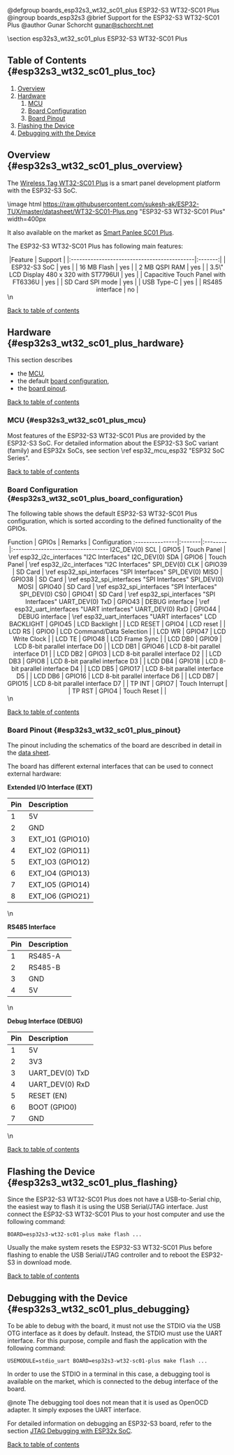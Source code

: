 <!--
SPDX-FileCopyrightText: 2023 Gunar Schorcht
SPDX-License-Identifier: LGPL-2.1-only
-->

@defgroup   boards_esp32s3_wt32_sc01_plus ESP32-S3 WT32-SC01 Plus
@ingroup    boards_esp32s3
@brief      Support for the ESP32-S3 WT32-SC01 Plus
@author     Gunar Schorcht <gunar@schorcht.net>

\section esp32s3_wt32_sc01_plus ESP32-S3 WT32-SC01 Plus

## Table of Contents {#esp32s3_wt32_sc01_plus_toc}

1. [Overview](#esp32s3_wt32_sc01_plus_overview)
2. [Hardware](#esp32s3_wt32_sc01_plus_hardware)
    1. [MCU](#esp32s3_wt32_sc01_plus_mcu)
    2. [Board Configuration](#esp32s3_wt32_sc01_plus_board_configuration)
    3. [Board Pinout](#esp32s3_wt32_sc01_plus_pinout)
3. [Flashing the Device](#esp32s3_wt32_sc01_plus_flashing)
4. [Debugging with the Device](#esp32s3_wt32_sc01_plus_debugging)

## Overview {#esp32s3_wt32_sc01_plus_overview}

The [Wireless Tag WT32-SC01 Plus](http://en.wireless-tag.com/product-item-26.html)
is a smart panel development platform with the ESP32-S3 SoC.

\image html https://raw.githubusercontent.com/sukesh-ak/ESP32-TUX/master/datasheet/WT32-SC01-Plus.png "ESP32-S3 WT32-SC01 Plus" width=400px

It also available on the market as
[Smart Panlee SC01 Plus](http://en.smartpanle.com/product-item-15.html).

The ESP32-S3 WT32-SC01 Plus has following main features:
<center>
|Feature                                      | Support |
|:--------------------------------------------|:-------:|
| ESP32-S3 SoC                                | yes     |
| 16 MB Flash                                 | yes     |
| 2 MB QSPI RAM                               | yes     |
| 3.5\" LCD Display 480 x 320 with ST7796UI   | yes     |
| Capacitive Touch Panel with FT6336U         | yes     |
| SD Card SPI mode                            | yes     |
| USB Type-C                                  | yes     |
| RS485 interface                             | no      |
</center>
\n

[Back to table of contents](#esp32s3_wt32_sc01_plus_toc)

## Hardware {#esp32s3_wt32_sc01_plus_hardware}

This section describes

- the [MCU](#esp32s3_wt32_sc01_plus_mcu),
- the default [board configuration](#esp32s3_wt32_sc01_plus_board_configuration),
- the [board pinout](#esp32s3_wt32_sc01_plus_pinout).

[Back to table of contents](#esp32s3_wt32_sc01_plus_toc)

### MCU {#esp32s3_wt32_sc01_plus_mcu}

Most features of the ESP32-S3 WT32-SC01 Plus are provided by the ESP32-S3 SoC.
For detailed information about the ESP32-S3 SoC variant (family) and ESP32x
SoCs, see section \ref esp32_mcu_esp32 "ESP32 SoC Series".

[Back to table of contents](#esp32s3_wt32_sc01_plus_toc)

### Board Configuration {#esp32s3_wt32_sc01_plus_board_configuration}

The following table shows the default ESP32-S3 WT32-SC01 Plus configuration,
which is sorted according to the defined functionality of the GPIOs.

<center>
Function        | GPIOs  | Remarks | Configuration
:---------------|:-------|:--------|:----------------------------------
I2C_DEV(0) SCL  | GPIO5  | Touch Panel | \ref esp32_i2c_interfaces "I2C Interfaces"
I2C_DEV(0) SDA  | GPIO6  | Touch Panel | \ref esp32_i2c_interfaces "I2C Interfaces"
SPI_DEV(0) CLK  | GPIO39 | SD Card | \ref esp32_spi_interfaces "SPI Interfaces"
SPI_DEV(0) MISO | GPIO38 | SD Card | \ref esp32_spi_interfaces "SPI Interfaces"
SPI_DEV(0) MOSI | GPIO40 | SD Card | \ref esp32_spi_interfaces "SPI Interfaces"
SPI_DEV(0) CS0  | GPIO41 | SD Card | \ref esp32_spi_interfaces "SPI Interfaces"
UART_DEV(0) TxD | GPIO43 | DEBUG interface | \ref esp32_uart_interfaces "UART interfaces"
UART_DEV(0) RxD | GPIO44 | DEBUG interface | \ref esp32_uart_interfaces "UART interfaces"
LCD BACKLIGHT   | GPIO45 | LCD Backlight | |
LCD RESET       | GPIO4  | LCD reset | |
LCD RS          | GPIO0  | LCD Command/Data Selection | |
LCD WR          | GPIO47 | LCD Write Clock | |
LCD TE          | GPIO48 | LCD Frame Sync | |
LCD DB0         | GPIO9  | LCD 8-bit parallel interface D0 | |
LCD DB1         | GPIO46 | LCD 8-bit parallel interface D1 | |
LCD DB2         | GPIO3  | LCD 8-bit parallel interface D2 | |
LCD DB3         | GPIO8  | LCD 8-bit parallel interface D3 | |
LCD DB4         | GPIO18 | LCD 8-bit parallel interface D4 | |
LCD DB5         | GPIO17 | LCD 8-bit parallel interface D5 | |
LCD DB6         | GPIO16 | LCD 8-bit parallel interface D6 | |
LCD DB7         | GPIO15 | LCD 8-bit parallel interface D7 | |
TP INT          | GPIO7  | Touch Interrupt | |
TP RST          | GPIO4  | Touch Reset | |
</center>
\n

[Back to table of contents](#esp32s3_wt32_sc01_plus_toc)

### Board Pinout {#esp32s3_wt32_sc01_plus_pinout}

The pinout including the schematics of the board are described in detail in the
[data sheet](https://www.antratek.de/media/wysiwyg/pdf/WT32-SC01-Plus-V1.3-EN.pdf).

The board has different external interfaces that can be used to connect
external hardware:

<b>Extended I/O Interface (EXT)</b>

Pin | Description
----|:-----------
1   | 5V
2   | GND
3   | EXT_IO1 (GPIO10)
4   | EXT_IO2 (GPIO11)
5   | EXT_IO3 (GPIO12)
6   | EXT_IO4 (GPIO13)
7   | EXT_IO5 (GPIO14)
8   | EXT_IO6 (GPIO21)
\n

<b>RS485 Interface</b>

Pin | Description
----|:-----------
1   | RS485-A
2   | RS485-B
3   | GND
4   | 5V
\n

<b>Debug Interface (DEBUG)</b>

Pin | Description
----|:-----------
1   | 5V
2   | 3V3
3   | UART_DEV(0) TxD
4   | UART_DEV(0) RxD
5   | RESET (EN)
6   | BOOT (GPIO0)
7   | GND
\n

[Back to table of contents](#esp32s3_wt32_sc01_plus_toc)

## Flashing the Device {#esp32s3_wt32_sc01_plus_flashing}

Since the ESP32-S3 WT32-SC01 Plus does not have a USB-to-Serial chip, the
easiest way to flash it is using the USB Serial/JTAG interface. Just connect
the ESP32-S3 WT32-SC01 Plus to your host computer and use the following command:
~~~~~~~~~~~~~~~~~~~~~~~~~~~~~~~~~~~~~~~~~~~~~~~~~~~~~~~~~~~~~~~~~~~~~~~~~~
BOARD=esp32s3-wt32-sc01-plus make flash ...
~~~~~~~~~~~~~~~~~~~~~~~~~~~~~~~~~~~~~~~~~~~~~~~~~~~~~~~~~~~~~~~~~~~~~~~~~~

Usually the make system resets the ESP32-S3 WT32-SC01 Plus before flashing to
enable the USB Serial/JTAG controller and to reboot the ESP32-S3 in download
mode.

[Back to table of contents](#esp32s3_wt32_sc01_plus_toc)

## Debugging with the Device {#esp32s3_wt32_sc01_plus_debugging}

To be able to debug with the board, it must not use the STDIO via the USB OTG
interface as it does by default. Instead, the STDIO must use the UART interface.
For this purpose, compile and flash the application with the following command:
~~~~~~~~~~~~~~~~~~~~~~~~~~~~~~~~~~~~~~~~~~~~~~~~~~~~~~~~~~~~~~~~~~~~~~~~~~
USEMODULE=stdio_uart BOARD=esp32s3-wt32-sc01-plus make flash ...
~~~~~~~~~~~~~~~~~~~~~~~~~~~~~~~~~~~~~~~~~~~~~~~~~~~~~~~~~~~~~~~~~~~~~~~~~~

In order to use the STDIO in a terminal in this case, a debugging tool is
available on the market, which is connected to the debug interface of the board.

@note The debugging tool does not mean that it is used as OpenOCD adapter. It
      simply exposes the UART interface.

For detailed information on debugging an ESP32-S3 board, refer to the section
[JTAG Debugging with ESP32x SoC](#esp32_jtag_debugging).

[Back to table of contents](#esp32s3_wt32_sc01_plus_toc)
